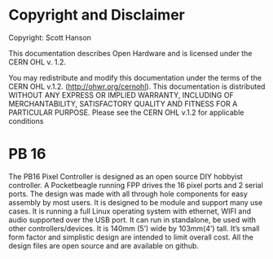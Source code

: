 # Copyright and Disclaimer
Copyright: Scott Hanson

This documentation describes Open Hardware and is licensed under the CERN OHL v. 1.2.

You may redistribute and modify this documentation under the terms of the CERN OHL v.1.2. (http://ohwr.org/cernohl). This documentation is distributed WITHOUT ANY EXPRESS OR IMPLIED WARRANTY, INCLUDING OF MERCHANTABILITY, SATISFACTORY QUALITY AND FITNESS FOR A PARTICULAR PURPOSE. Please see the CERN OHL v.1.2 for applicable conditions

# PB 16

The PB16 Pixel Controller is designed as an open source DIY hobbyist controller. A Pocketbeagle running FPP drives the 16 pixel ports and 2 serial ports. The design was made with all through hole components for easy assembly by most users. It is designed to be module and support many use cases. It is running a full Linux operating system with ethernet, WIFI and audio supported over the USB port. It can run in standalone, be used with other controllers/devices. It is 140mm (5’) wide by 103mm(4’) tall. It’s small form factor and simplistic design are intended to limit overall cost. All the design files are open source and are available on github. 

